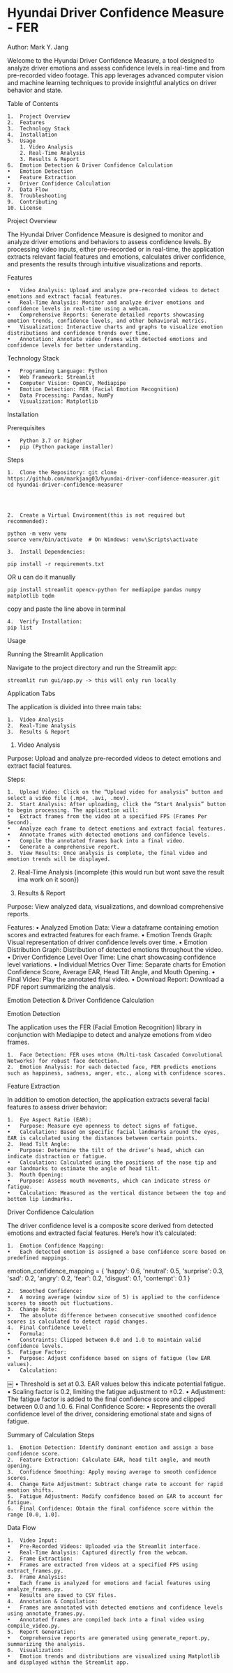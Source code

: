 # Hyundai Driver Confidence Measure - FER
Author: Mark Y. Jang

Welcome to the Hyundai Driver Confidence Measure, a tool designed to analyze driver emotions and assess confidence levels in real-time and from pre-recorded video footage. This app leverages advanced computer vision and machine learning techniques to provide insightful analytics on driver behavior and state.

Table of Contents

	1.	Project Overview
	2.	Features
	3.	Technology Stack
	4.	Installation
	5.	Usage
		1. Video Analysis
		2. Real-Time Analysis
		3. Results & Report
	6.	Emotion Detection & Driver Confidence Calculation
	•	Emotion Detection
	•	Feature Extraction
	•	Driver Confidence Calculation
	7.	Data Flow
	8.	Troubleshooting
	9.	Contributing
	10.	License

Project Overview

The Hyundai Driver Confidence Measure is designed to monitor and analyze driver emotions and behaviors to assess confidence levels. By processing video inputs, either pre-recorded or in real-time, the application extracts relevant facial features and emotions, calculates driver confidence, and presents the results through intuitive visualizations and reports.

Features

	•	Video Analysis: Upload and analyze pre-recorded videos to detect emotions and extract facial features.
	•	Real-Time Analysis: Monitor and analyze driver emotions and confidence levels in real-time using a webcam.
	•	Comprehensive Reports: Generate detailed reports showcasing emotion trends, confidence levels, and other behavioral metrics.
	•	Visualization: Interactive charts and graphs to visualize emotion distributions and confidence trends over time.
	•	Annotation: Annotate video frames with detected emotions and confidence levels for better understanding.

Technology Stack

	•	Programming Language: Python
	•	Web Framework: Streamlit
	•	Computer Vision: OpenCV, Mediapipe
	•	Emotion Detection: FER (Facial Emotion Recognition)
	•	Data Processing: Pandas, NumPy
	•	Visualization: Matplotlib

Installation

Prerequisites

	•	Python 3.7 or higher
	•	pip (Python package installer)

Steps

	1.	Clone the Repository: git clone https://github.com/markjang03/hyundai-driver-confidence-measurer.git
	cd hyundai-driver-confidence-measurer




	2.	Create a Virtual Environment(this is not required but recommended):
 
	python -m venv venv
	source venv/bin/activate  # On Windows: venv\Scripts\activate

	3.	Install Dependencies:

	pip install -r requirements.txt
OR u can do it manually

	pip install streamlit opencv-python fer mediapipe pandas numpy matplotlib tqdm 
copy and paste the line above in terminal

	4.	Verify Installation:
	pip list
Usage

Running the Streamlit Application

Navigate to the project directory and run the Streamlit app:

	streamlit run gui/app.py -> this will only run locally

Application Tabs

The application is divided into three main tabs:

	1.	Video Analysis
	2.	Real-Time Analysis
	3.	Results & Report

1. Video Analysis

Purpose: Upload and analyze pre-recorded videos to detect emotions and extract facial features.

Steps:

	1.	Upload Video: Click on the “Upload video for analysis” button and select a video file (.mp4, .avi, .mov).
	2.	Start Analysis: After uploading, click the “Start Analysis” button to begin processing. The application will:
	•	Extract frames from the video at a specified FPS (Frames Per Second).
	•	Analyze each frame to detect emotions and extract facial features.
	•	Annotate frames with detected emotions and confidence levels.
	•	Compile the annotated frames back into a final video.
	•	Generate a comprehensive report.
	3.	View Results: Once analysis is complete, the final video and emotion trends will be displayed.

2. Real-Time Analysis (incomplete {this would run but wont save the result ima work on it soon})

3. Results & Report

Purpose: View analyzed data, visualizations, and download comprehensive reports.

Features:
	•	Analyzed Emotion Data: View a dataframe containing emotion scores and extracted features for each frame.
	•	Emotion Trends Graph: Visual representation of driver confidence levels over time.
	•	Emotion Distribution Graph: Distribution of detected emotions throughout the video.
	•	Driver Confidence Level Over Time: Line chart showcasing confidence level variations.
	•	Individual Metrics Over Time: Separate charts for Emotion Confidence Score, Average EAR, Head Tilt Angle, and Mouth Opening.
	•	Final Video: Play the annotated final video.
	•	Download Report: Download a PDF report summarizing the analysis.

Emotion Detection & Driver Confidence Calculation

Emotion Detection

The application uses the FER (Facial Emotion Recognition) library in conjunction with Mediapipe to detect and analyze emotions from video frames.

	1.	Face Detection: FER uses mtcnn (Multi-task Cascaded Convolutional Networks) for robust face detection.
	2.	Emotion Analysis: For each detected face, FER predicts emotions such as happiness, sadness, anger, etc., along with confidence scores.

Feature Extraction

In addition to emotion detection, the application extracts several facial features to assess driver behavior:

	1.	Eye Aspect Ratio (EAR):
	•	Purpose: Measure eye openness to detect signs of fatigue.
	•	Calculation: Based on specific facial landmarks around the eyes, EAR is calculated using the distances between certain points.
	2.	Head Tilt Angle:
	•	Purpose: Determine the tilt of the driver’s head, which can indicate distraction or fatigue.
	•	Calculation: Calculated using the positions of the nose tip and ear landmarks to estimate the angle of head tilt.
	3.	Mouth Opening:
	•	Purpose: Assess mouth movements, which can indicate stress or fatigue.
	•	Calculation: Measured as the vertical distance between the top and bottom lip landmarks.

Driver Confidence Calculation

The driver confidence level is a composite score derived from detected emotions and extracted facial features. Here’s how it’s calculated:

	1.	Emotion Confidence Mapping:
	•	Each detected emotion is assigned a base confidence score based on predefined mappings.

emotion_confidence_mapping = {
    'happy': 0.6,
    'neutral': 0.5,
    'surprise': 0.3,
    'sad': 0.2,
    'angry': 0.2,
    'fear': 0.2,
    'disgust': 0.1,
    'contempt': 0.1
}

	2.	Smoothed Confidence:
	•	A moving average (window size of 5) is applied to the confidence scores to smooth out fluctuations.
	3.	Change Rate:
	•	The absolute difference between consecutive smoothed confidence scores is calculated to detect rapid changes.
	4.	Final Confidence Level:
	•	Formula:
	•	Constraints: Clipped between 0.0 and 1.0 to maintain valid confidence levels.
	5.	Fatigue Factor:
	•	Purpose: Adjust confidence based on signs of fatigue (low EAR values).
	•	Calculation:
￼
	•	Threshold is set at 0.3. EAR values below this indicate potential fatigue.
	•	Scaling factor is 0.2, limiting the fatigue adjustment to ±0.2.
	•	Adjustment: The fatigue factor is added to the final confidence score and clipped between 0.0 and 1.0.
	6.	Final Confidence Score:
	•	Represents the overall confidence level of the driver, considering emotional state and signs of fatigue.

Summary of Calculation Steps

	1.	Emotion Detection: Identify dominant emotion and assign a base confidence score.
	2.	Feature Extraction: Calculate EAR, head tilt angle, and mouth opening.
	3.	Confidence Smoothing: Apply moving average to smooth confidence scores.
	4.	Change Rate Adjustment: Subtract change rate to account for rapid emotion shifts.
	5.	Fatigue Adjustment: Modify confidence based on EAR to account for fatigue.
	6.	Final Confidence: Obtain the final confidence score within the range [0.0, 1.0].

Data Flow

	1.	Video Input:
	•	Pre-Recorded Videos: Uploaded via the Streamlit interface.
	•	Real-Time Analysis: Captured directly from the webcam.
	2.	Frame Extraction:
	•	Frames are extracted from videos at a specified FPS using extract_frames.py.
	3.	Frame Analysis:
	•	Each frame is analyzed for emotions and facial features using analyze_frames.py.
	•	Results are saved to CSV files.
	4.	Annotation & Compilation:
	•	Frames are annotated with detected emotions and confidence levels using annotate_frames.py.
	•	Annotated frames are compiled back into a final video using compile_video.py.
	5.	Report Generation:
	•	Comprehensive reports are generated using generate_report.py, summarizing the analysis.
	6.	Visualization:
	•	Emotion trends and distributions are visualized using Matplotlib and displayed within the Streamlit app.

